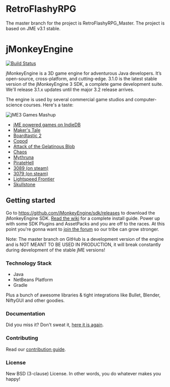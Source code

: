 RetroFlashyRPG
==============

The master branch for the project is RetroFlashyRPG_Master. The project is based on JME v3.1 stable.

jMonkeyEngine 
=============

[![Build Status](https://travis-ci.org/jMonkeyEngine/jmonkeyengine.svg?branch=master)](https://travis-ci.org/jMonkeyEngine/jmonkeyengine)

jMonkeyEngine is a 3D game engine for adventurous Java developers. It’s open-source, cross-platform, and cutting-edge. 3.1.0 is the latest stable version of the jMonkeyEngine 3 SDK, a complete game development suite. We'll release 3.1.x updates until the major 3.2 release arrives.

The engine is used by several commercial game studios and computer-science courses. Here's a taste:

![jME3 Games Mashup](https://i.imgur.com/nF8WOW6.jpg)

 - [jME powered games on IndieDB](http://www.indiedb.com/engines/jmonkeyengine/games)
 - [Maker's Tale](http://steamcommunity.com/sharedfiles/filedetails/?id=93461954t)
 - [Boardtastic 2](https://play.google.com/store/apps/details?id=com.boardtastic.skateboarding)
 - [Copod](http://herebeben.com/copod)
 - [Attack of the Gelatinous Blob](http://attackofthegelatinousblob.com/)
 - [Chaos](http://4realms.net/)
 - [Mythruna](https://mythruna.com/)
 - [PirateHell](http://www.desura.com/games/piratehell)
 - [3089 (on steam)](http://store.steampowered.com/app/263360/)
 - [3079 (on steam)](http://store.steampowered.com/app/259620/)
 - [Lightspeed Frontier](http://www.lightspeedfrontier.com/)
 - [Skullstone](http://www.skullstonegame.com/)

## Getting started

Go to https://github.com/jMonkeyEngine/sdk/releases to download the jMonkeyEngine SDK.
[Read the wiki](https://jmonkeyengine.github.io/wiki) for a complete install guide. Power up with some SDK Plugins and AssetPacks and you are off to the races. At this point you're gonna want to [join the forum](http://hub.jmonkeyengine.org/) so our tribe can grow stronger.

Note: The master branch on GitHub is a development version of the engine and is NOT MEANT TO BE USED IN PRODUCTION, it will break constantly during development of the stable jME versions!

### Technology Stack

 - Java
 - NetBeans Platform
 - Gradle

Plus a bunch of awesome libraries & tight integrations like Bullet, Blender, NiftyGUI and other goodies.
 
### Documentation

Did you miss it? Don't sweat it, [here it is again](https://jmonkeyengine.github.io/wiki).

### Contributing

Read our [contribution guide](https://github.com/jMonkeyEngine/jmonkeyengine/blob/master/CONTRIBUTING.md).

### License

New BSD (3-clause) License. In other words, you do whatever makes you happy!

